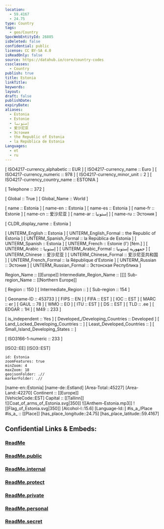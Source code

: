 ```yaml
---
location:
  - 59.4167
  - 24.75
type: Country
tags:
  - geo/Country
SpocWebEntityId: 26885
isDeleted: false
confidential: public
license: CC BY-SA 4.0
isReadOnly: false
source: https://datahub.io/core/country-codes
cssclasses:
  - Country
publish: true
title: Estonia
linkTitle:
keywords:
layout:
draft: false
publishDate:
expiryDate:
aliases:
  - Estonia
  - Estonie
  - إستونيا
  - 爱沙尼亚
  - Эстония
  - the Republic of Estonia
  - la República de Estonia
Languages:
  - et
  - ru
---
```



[	ISO4217-currency_alphabetic	 :: EUR ] 
[	ISO4217-currency_name	 :: Euro ] 
[	ISO4217-currency_numeric	 :: 978 ] 
[	ISO4217-currency_minor_unit	 :: 2 ] 
[	ISO4217-currency_country_name	 :: ESTONIA ] 

[	Telephone	 :: 372 ] 

[	Global	 :: True ] 
[	Global_Name	 :: World ] 

[	name	 :: Estonia ] 
[	name-en	 :: Estonia ] 
[	name-es	 :: Estonia ] 
[	name-fr	 :: Estonie ] 
[	name-cn	 :: 爱沙尼亚 ] 
[	name-ar	 :: إستونيا ] 
[	name-ru	 :: Эстония ] 

[	CLDR_display_name	 :: Estonia ] 

[	UNTERM_English	 :: Estonia ] 
[	UNTERM_English_Formal	 :: the Republic of Estonia ] 
[	UNTERM_Spanish_Formal	 :: la República de Estonia ] 
[	UNTERM_Spanish	 :: Estonia ] 
[	UNTERM_French	 :: Estonie (l') [fém.] ] 
[	UNTERM_Arabic	 :: إستونيا ] 
[	UNTERM_Arabic_Formal	 :: جمهورية إستونيا ] 
[	UNTERM_Chinese	 :: 爱沙尼亚 ] 
[	UNTERM_Chinese_Formal	 :: 爱沙尼亚共和国 ] 
[	UNTERM_French_Formal	 :: la République d'Estonie ] 
[	UNTERM_Russian	 :: Эстония ] 
[	UNTERM_Russian_Formal	 :: Эстонская Республика ] 

Region_Name ::  [[Europe]] 
Intermediate_Region_Name ::  [[]] 
Sub-region_Name ::  [[Northern Europe]] 

[	Region	 :: 150 ] 
[	Intermediate_Region	 ::  ] 
[	Sub-region	 :: 154 ] 

[	Geoname-ID	 :: 453733 ] 
[	FIPS	 :: EN ] 
[	FIFA	 :: EST ] 
[	IOC	 :: EST ] 
[	MARC	 :: er ] 
[	GAUL	 :: 78 ] 
[	WMO	 :: EO ] 
[	ITU	 :: EST ] 
[	DS	 :: EST ] 
[	TLD	 :: .ee ] 
[	EDGAR	 :: 1H ] 
[	M49	 :: 233 ] 

[	is_independent	 :: Yes ] 
[	Developed_/Developing_Countries	 :: Developed ] 
[	Land_Locked_Developing_Countries	 ::  ] 
[	Least_Developed_Countries	 ::  ] 
[	Small_Island_Developing_States	 ::  ] 

[	ISO3166-1-numeric	 :: 233 ] 



[ISO2::EE] 
[ISO3::EST] 
```leaflet
id: Estonia
zoomFeatures: true 
minZoom: 4 
maxZoom: 18
geojsonFolder: .//
markerFolder: .//
```

[name-en::Estonia] 
[name-de::Estland] 
[Area-Total::45227] 
[Area-Land::42270] 
Continent :: [[Europe]]  
[VehicleCode::EST] 
Capital :: [[Tallinn]]  
![[Coat_of_arms_of_Estonia.svg|350]] 
![[Anthem-Estonia.mp3]] 
![[Flag_of_Estonia.svg|350]] 
[Alcohol-l::15.6] 
[Language-Id::] 
#is_a_/Place  
#is_a_ :: [[Place]] 
[has_place_longitude::24.75] 
[has_place_latitude::59.4167] 


## Confidential Links & Embeds: 

### [ReadMe](/_Standards/Earth/Continent/Europe/Europe~North/Estonia/ReadMe.md) 

### [ReadMe.public](/_public/Earth/Continent/Europe/Europe~North/Estonia/ReadMe.public.md) 

### [ReadMe.internal](/_internal/Earth/Continent/Europe/Europe~North/Estonia/ReadMe.internal.md) 

### [ReadMe.protect](/_protect/Earth/Continent/Europe/Europe~North/Estonia/ReadMe.protect.md) 

### [ReadMe.private](/_private/Earth/Continent/Europe/Europe~North/Estonia/ReadMe.private.md) 

### [ReadMe.personal](/_personal/Earth/Continent/Europe/Europe~North/Estonia/ReadMe.personal.md) 

### [ReadMe.secret](/_secret/Earth/Continent/Europe/Europe~North/Estonia/ReadMe.secret.md)

